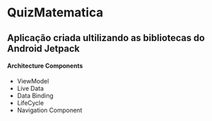 <h1>QuizMatematica</h1>
<h2>Aplicação criada ultilizando as bibliotecas do Android Jetpack</h2>
<h4>Architecture Components</h4>
<ul>
  <li>ViewModel</li>
  <li>Live Data</li>
  <li>Data Binding</li>
   <li>LifeCycle</li>
  <li>Navigation Component</li>
</ul>
